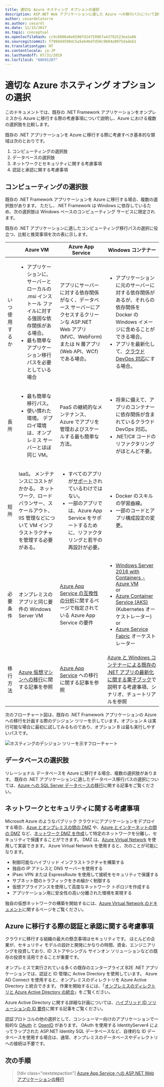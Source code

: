 ```yaml
---
title: 適切な Azure ホスティング オプションの選択
description: ASP.NET Web アプリケーションに適した Azure への移行パスについて説明します。
author: cesardelatorre
ms.author: cesardl
ms.date: 11/15/2017
ms.topic: conceptual
ms.openlocfilehash: cc9c8080a8e6596fd14759967a43792523ea5a86
ms.sourcegitcommit: f799dd4590dc5a5e646d7d50c9604a9975dadeb1
ms.translationtype: HT
ms.contentlocale: ja-JP
ms.lasthandoff: 07/31/2019
ms.locfileid: "68691207"
---
```

# <a name="choose-the-right-azure-hosting-option"></a>適切な Azure ホスティング オプションの選択 

このドキュメントでは、既存の .NET Framework アプリケーションをオンプレミスから Azure に移行する際の考慮事項について説明し、Azure における複数の選択肢を比較します。

既存の .NET アプリケーションを Azure に移行する際に考慮すべき基本的な領域は次のとおりです。

1.  コンピューティングの選択肢
2.  データベースの選択肢
3.  ネットワークとセキュリティに関する考慮事項
4.  認証と承認に関する考慮事項

## <a name="compute-choices"></a>コンピューティングの選択肢

既存の .NET Framework アプリケーションを Azure に移行する場合、複数の選択肢があります。  ただし、.NET Framework は Windows に依存しているため、次の選択肢は Windows ベースのコンピューティング サービスに限定されます。

既存の .NET アプリケーションに適したコンピューティング移行パスの選択に役立つ、比較と推奨事項を次の表に示します。

|                 | Azure VM | Azure App Service | Windows コンテナー |
|-----------------|-----------|-------------------|--------------------|
|いつ使用するか      |<ul><li>アプリケーションに、サーバーとローカルの .msi インストール ファイルに対する強固な依存関係がある場合。</li><li>最も簡単なアプリケーション移行パスを必要としている場合</li></ul>|アプリにサーバーに対する依存関係がなく、データベース サーバーにアクセスするクリーンな ASP.NET Web アプリ (MVC、WebForm) または N 層アプリ (Web API、WCf) である場合。 |<ul><li>アプリケーションに元のサーバーに対する依存関係があるが、それらの依存関係を Docker の Windows イメージに含めることができる場合。</li><li>アプリを最新化して、[クラウド DevOps 対応](https://docs.microsoft.com/dotnet/standard/modernize-with-azure-and-containers/lift-and-shift-existing-apps-devops/reasons-to-lift-and-shift-existing-net-apps-to-cloud-devops-ready-applications)にする場合。</li></ul>|
|長所  |<ul><li>最も簡単な移行パス。</li><li>使い慣れた環境。 デプロイ環境は、オンプレミス サーバーとほぼ同じ VM。</li></ul> |PaaS の継続的なメンテナンス、Azure でアプリを管理およびスケールする最も簡単な方法。 |<ul><li>将来に備えて、アプリのコンテナーに依存関係が含まれているクラウド DevOps 対応。</li><li>.NET/C# コードのリファクタリングがほとんど不要。</li></ul> |
|短所             |IaaS。 メンテナンスにコストがかかる。 ネットワーク、ロード バランサー、スケールアウト、IIS 管理などについて VM インフラストラクチャを管理する必要がある。 |<ul><li>すべてのアプリが[サポート](http://www.migratetoazure.net/ReadinessAssessment)されているわけではない。</li><li>一部のアプリでは、Azure App Service をサポートするために、リファクタリングと若干の再設計が必要。</li></ul> |<ul><li>Docker のスキルの学習曲線。</li><li>一部のコードとアプリ構成設定の変更。</li></ul>|
|必要条件 |オンプレミスのアプリと同じ要件の Windows Server VM | [Azure App Service の互換性の分析](https://www.migratetoazure.net/Resources)に関するページで指定されている Azure App Service の要件 |<ul><li>[Windows Server 2016 with Containers - Azure VM](https://azuremarketplace.microsoft.com/marketplace/apps/Microsoft.WindowsServer?tab=Overview)<br />or</li><li>[Azure Container Service (AKS)](https://azure.microsoft.com/services/container-service/) (Kubernetes オーケストレーター)<br />or<li>[Azure Service Fabric](https://azure.microsoft.com/services/service-fabric/) オーケストレーター</li></ul> |
|移行方法 |[Azure 仮想マシンへの移行](https://go.microsoft.com/fwlink/?linkid=862531)に関する記事を参照 | [Azure App Service](https://go.microsoft.com/fwlink/?linkid=862532) への移行に関する記事を参照 | [Azure と Windows コンテナーによる既存の .NET アプリの最新化に関する電子ブック](https://aka.ms/liftandshiftwithcontainersebook)で説明する考慮事項、シナリオ、チュートリアルを参照 |

 次のフローチャート図は、既存の .NET Framework アプリケーションの Azure への移行を計画する際のデシジョン ツリーを示しています。オプション A は実行可能な場合に最初に試してみるものであり、オプション B は最も実行しやすいパスです。

![ホスティングのデシジョン ツリーを示すフローチャート](media/dotnet-howto-choose-migration/decision-tree.png)

## <a name="database-choices"></a>データベースの選択肢

リレーショナル データベースを Azure に移行する場合、複数の選択肢があります。 既存の .NET アプリケーションに適したデータベース移行パスの選択については、[Azure への SQL Server データベースの移行](https://go.microsoft.com/fwlink/?linkid=862533)に関する記事をご覧ください。

## <a name="networking-and-security-considerations"></a>ネットワークとセキュリティに関する考慮事項

Microsoft Azure のようなパブリック クラウドにアプリケーションをデプロイする場合、[Azue とオンプレミスの間の DMZ](https://docs.microsoft.com/azure/architecture/reference-architectures/dmz/secure-vnet-hybrid) や、[Azure とインターネットの間の DMZ](https://docs.microsoft.com/azure/architecture/reference-architectures/dmz/secure-vnet-dmz) など、[ネットワーク DMZ を作成](https://docs.microsoft.com/azure/architecture/reference-architectures/dmz/)して特定のネットワークを分離し、セキュリティで保護することができます。 DMZ は、[Azure Virtual Network](https://docs.microsoft.com/azure/virtual-network/virtual-networks-overview) を使用して実装できます。
Azure Virtual Network を使用すると、次のことが可能になります。

- 制御可能なハイブリッド インフラストラクチャを構築する
- 独自の IP アドレスと DNS サーバーを使用する
- IPsec VPN または ExpressRoute を使用して接続をセキュリティで保護する
- サブネット間のトラフィックをきめ細かく制御する
- 仮想アプライアンスを使用して高度なネットワーク トポロジを作成する
- アプリケーション用に安全性の高い分離された環境を実現する
 
独自の仮想ネットワークの構築を開始するには、[Azure Virtual Network のドキュメント](https://docs.microsoft.com/azure/virtual-network/)に関するページをご覧ください。

## <a name="authentication-and-authorization-considerations-when-migrating-to-azure"></a>Azure に移行する際の認証と承認に関する考慮事項

クラウドに移行する組織の最大の懸念事項はセキュリティです。 ほとんどの企業が、セキュリティ モデルの設計と開発にかなりの時間、資金、エンジニアリングを投資しており、ID ストアやシングル サインオン ソリューションなどの既存の投資を活用できることが重要です。

オンプレミスで実行されている多くの既存のエンタープライズ B2E .NET アプリケーションでは、認証と ID 管理に Active Directory を使用しています。  Azure AD Connect を使用すると、オンプレミスのディレクトリを Azure Active Directory と統合できます。  作業を開始するには、「[オンプレミスのディレクトリと Azure Active Directory の統合](https://docs.microsoft.com/azure/active-directory/connect/active-directory-aadconnect)」をご覧ください。

Azure Active Directory に関する詳細な計画については、[ハイブリッド ID ソリューションの ID 要件](https://docs.microsoft.com/azure/active-directory/active-directory-hybrid-identity-design-considerations-business-needs)に関する記事をご覧ください。

認証プロトコルの他の選択として、コンシューマー向けのアプリケーションで一般的な [OAuth](https://en.wikipedia.org/wiki/OAuth) と [OpenID](https://en.wikipedia.org/wiki/OpenID) があります。  OAuth を使用する IdentityServer4 によってラップされた ASP.NET Identity SQL データベースなど、自律的な ID データベースを使用する場合は、通常、オンプレミスのデータベースやディレクトリへの接続は不要です。

## <a name="next-steps"></a>次の手順

> [!div class="nextstepaction"]
> [Azure App Service への ASP.NET Web アプリケーションの移行](dotnet-howto-migrate-app-service.md)

